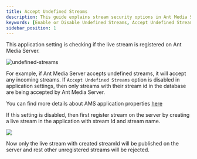```yaml
---
title: Accept Undefined Streams
description: This guide explains stream security options in Ant Media Server, and how you can Enable Disable, or Accept Undefined Streams.
keywords: [Enable or Disable Undefined Streams, Accept Undefined Streams, One Time Token Control, Stream security, Ant Media Server Documentation, Ant Media Server Tutorials]
sidebar_position: 1
---
```


This application setting is checking if the live stream is registered on Ant Media Server.

![undefined-streams](https://github.com/ant-media/ant-media-documentation/assets/86982446/f456c3e9-dbae-42af-8a6f-34ee0aa177e8)

For example, if Ant Media Server accepts undefined streams, it will accept any incoming streams. If `Accept Undefined Streams` option is disabled in application settings, then only streams with their stream id in the database are being accepted by Ant Media Server.

You can find more details about AMS application properties [here](https://antmedia.io/docs/guides/configuration-and-testing/ams-application-configuration/)

If this setting is disabled, then first register stream on the server by creating a live stream in the application with stream Id and stream name.

![](@site/static/img/stream-security/create-broadcast.png)

Now only the live stream with created streamId will be published on the server and rest other unregistered streams will be rejected.
